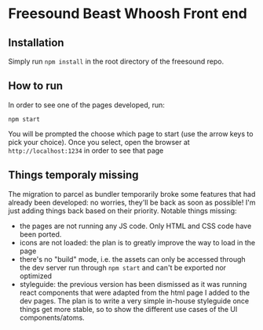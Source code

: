 # Freesound Beast Whoosh Front end

## Installation
Simply run `npm install` in the root directory of the freesound repo.

## How to run
In order to see one of the pages developed, run:
```
npm start
```

You will be prompted the choose which page to start (use the arrow keys to pick your choice).
Once you select, open the browser at `http://localhost:1234` in order to see that page

## Things temporaly missing
The migration to parcel as bundler temporarily broke some features that had already been developed: no worries, they'll be back as soon as possible! I'm just adding things back based on their priority.
Notable things missing:
- the pages are not running any JS code. Only HTML and CSS code have been ported.
- icons are not loaded: the plan is to greatly improve the way to load in the page
- there's no "build" mode, i.e. the assets can only be accessed through the dev server run through `npm start` and can't be exported nor optimized
- styleguide: the previous version has been dismissed as it was running react components that were adapted from the html page I added to the dev pages. The plan is to write a very simple in-house styleguide once things get more stable, so to show the different use cases of the UI components/atoms.
